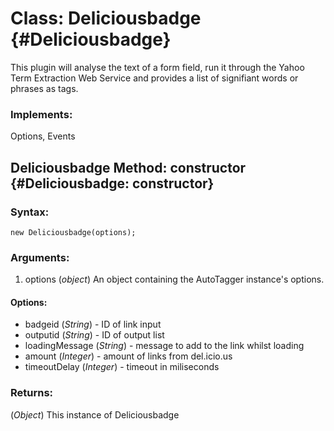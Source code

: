 Class: Deliciousbadge {#Deliciousbadge}
=========================================================

This plugin will analyse the text of a form field, run it through the Yahoo Term Extraction Web Service and provides a list of signifiant words or phrases as tags.

### Implements:

Options, Events

Deliciousbadge Method: constructor {#Deliciousbadge: constructor}
----------------------------------------------------------------------------------

### Syntax:

    new Deliciousbadge(options);

### Arguments:

1. options (*object*) An object containing the AutoTagger instance's options.


#### Options:

- badgeid (*String*)        - ID of link input
- outputid (*String*)       - ID of output list
- loadingMessage (*String*) - message to add to the link whilst loading
- amount (*Integer*)        - amount of links from del.icio.us
- timeoutDelay (*Integer*)  - timeout in miliseconds


### Returns:

(*Object*) This instance of Deliciousbadge
